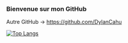 ### Bienvenue sur mon GitHub
Autre GitHub -> https://github.com/DylanCahu

[![Top Langs](https://github-readme-stats.vercel.app/api/top-langs/?username=DylanCahuMDS&langs_count=8)](https://github.com/anuraghazra/github-readme-stats)
